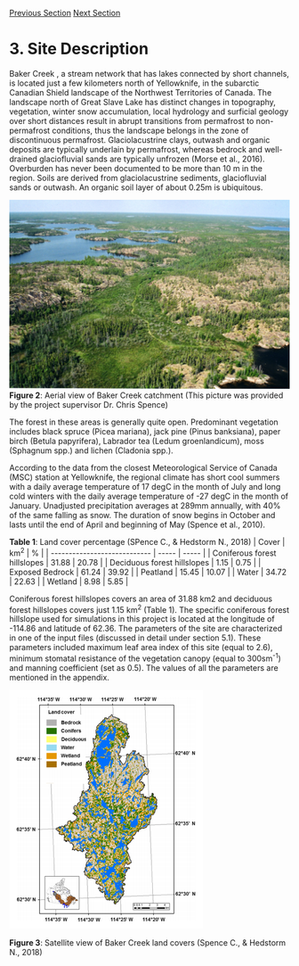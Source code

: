 ---
---

[Previous Section](intro.html)
[Next Section](model.html)

# 3. Site Description

Baker Creek , a stream network that has lakes connected by short channels, is located just a few kilometers north of Yellowknife, in the subarctic Canadian Shield landscape of the Northwest Territories of Canada. The landscape north of Great Slave Lake has distinct changes in topography, vegetation, winter snow accumulation, local hydrology and surficial geology over short distances result in abrupt transitions from permafrost to non-permafrost conditions, thus the landscape	 belongs in the zone of discontinuous permafrost. Glaciolacustrine clays, outwash and organic deposits are typically underlain by permafrost, whereas bedrock and well-drained glaciofluvial sands are typically unfrozen (Morse et al., 2016).  Overburden has never been documented to be more than 10 m in the region. Soils are derived from glaciolacustrine sediments, glaciofluvial sands or outwash. An organic soil layer of about 0.25m is ubiquitous.

![](figures/Figure2.jpg) **Figure 2**: Aerial view of Baker Creek catchment (This picture was provided by the project supervisor Dr. Chris Spence)

The forest in these areas is generally quite open. Predominant vegetation includes black spruce (Picea mariana), jack pine (Pinus banksiana), paper birch (Betula papyrifera), Labrador tea (Ledum groenlandicum), moss (Sphagnum spp.) and lichen (Cladonia spp.).

According to the data from the closest Meteorological Service of Canada (MSC) station at Yellowknife, the regional climate has short cool summers with a daily average temperature of 17 degC in the month of July and long cold winters with the daily average temperature of -27 degC in the month of January. Unadjusted precipitation averages at 289mm annually, with 40% of the same falling as snow. The duration of snow begins in October and lasts until the end of April and beginning of May (Spence et al., 2010).

**Table 1**: Land cover percentage (SPence C., & Hedstorm N., 2018)
| Cover                        | km<sup>2</sup>   | %     |
| ---------------------------- | ----- | ----- |
| Coniferous forest hillslopes | 31.88 | 20.78 |
| Deciduous forest hillslopes  | 1.15  | 0.75  |
| Exposed Bedrock              | 61.24 | 39.92 |
| Peatland                     | 15.45 | 10.07 |
| Water                        | 34.72 | 22.63 |
| Wetland                      | 8.98  | 5.85  |

Coniferous forest hillslopes covers an area of 31.88 km2 and deciduous forest hillslopes covers just 1.15 km<sup>2</sup> (Table 1). The specific coniferous forest hillslope used for simulations in this project is located at the longitude of -114.86 and latitude of 62.36. The parameters of the site are characterized in one of the input files (discussed in detail under section 5.1). These parameters included maximum leaf area index of this site (equal to 2.6), minimum stomatal resistance of the vegetation canopy (equal to 300sm<sup>-1</sup>) and manning coefficient (set as 0.5). The values of all the parameters are mentioned in the appendix.


![](figures/Figure3.png)

**Figure 3**: Satellite view of Baker Creek land covers (Spence C., & Hedstorm N., 2018)
